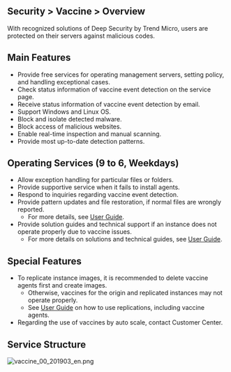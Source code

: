 ## Security > Vaccine > Overview

With recognized solutions of Deep Security by Trend Micro, users are protected on their servers against malicious codes. 

## Main Features 

* Provide free services for operating management servers, setting policy, and handling exceptional cases. 
* Check status information of vaccine event detection on the service page. 
* Receive status information of vaccine event detection by email.  
* Support Windows and Linux OS.
* Block and isolate detected malware. 
* Block access of malicious websites. 
* Enable real-time inspection and manual scanning. 
* Provide most up-to-date detection patterns. 

## Operating Services (9 to 6, Weekdays)

* Allow exception handling for particular files or folders. 
* Provide supportive service when it fails to install agents.  
* Respond to inquiries regarding vaccine event detection. 
* Provide pattern updates and file restoration, if normal files are wrongly reported. 
    * For more details, see [User Guide](http://docs.toast.com/ko/Security/Vaccine/ko/console-guide/).
* Provide solution guides and technical support if an instance does not operate properly due to vaccine issues. 
    * For more details on solutions and technical guides, see [User Guide](http://docs.toast.com/ko/Security/Vaccine/ko/console-guide/).

## Special Features 

* To replicate instance images, it is recommended to delete vaccine agents first and create images. 
    * Otherwise, vaccines for the origin and replicated instances may not operate properly. 
    * See [User Guide](http://docs.toast.com/ko/Security/Vaccine/ko/console-guide/) on how to use replications, including vaccine agents. 
* Regarding the use of vaccines by auto scale, contact Customer Center.  

## Service Structure 

![vaccine_00_201903_en.png](https://static.toastoven.net/prod_vaccine/vaccine_00_201903_en.png)